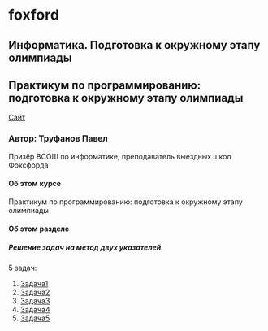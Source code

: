 # foxford
## Информатика. Подготовка к окружному этапу олимпиады ##

## Практикум по программированию: подготовка к окружному этапу олимпиады ##

<p>
    <a href="https://foxford.ru/courses/995/lessons/28399">Сайт</a>
</p>

### Автор: Труфанов Павел ###
Призёр ВСОШ по информатике, преподаватель выездных школ Фоксфорда
 
#### Об этом курсе ####
Практикум по программированию: подготовка к окружному этапу олимпиады

#### Об этом разделе ####
##### Решение задач на метод двух указателей #####


5 задач:
1. [Задача1](https://github.com/andrewbudo/foxford/tree/master/1.city/Course.1_6.Pointers/Task1)
2. [Задача2](https://github.com/andrewbudo/foxford/tree/master/1.city/Course.1_6.Pointers/Task2)
3. [Задача3](https://github.com/andrewbudo/foxford/tree/master/1.city/Course.1_6.Pointers/Task3)
4. [Задача4](https://github.com/andrewbudo/foxford/tree/master/1.city/Course.1_6.Pointers/Task4)
5. [Задача5](https://github.com/andrewbudo/foxford/tree/master/1.city/Course.1_6.Pointers/Task5)

